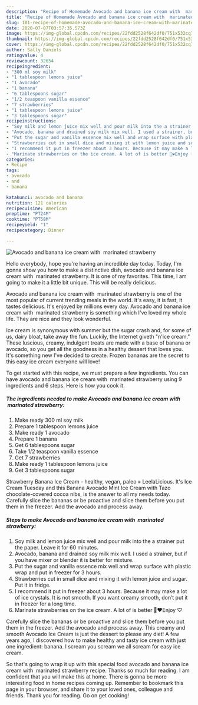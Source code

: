 ```yaml
---
description: "Recipe of Homemade Avocado and banana ice cream with  marinated strawberry"
title: "Recipe of Homemade Avocado and banana ice cream with  marinated strawberry"
slug: 101-recipe-of-homemade-avocado-and-banana-ice-cream-with-marinated-strawberry
date: 2020-07-07T03:57:35.573Z
image: https://img-global.cpcdn.com/recipes/22fdd2528f642df0/751x532cq70/avocado-and-banana-ice-cream-with-marinated-strawberry-recipe-main-photo.jpg
thumbnail: https://img-global.cpcdn.com/recipes/22fdd2528f642df0/751x532cq70/avocado-and-banana-ice-cream-with-marinated-strawberry-recipe-main-photo.jpg
cover: https://img-global.cpcdn.com/recipes/22fdd2528f642df0/751x532cq70/avocado-and-banana-ice-cream-with-marinated-strawberry-recipe-main-photo.jpg
author: Sally Daniels
ratingvalue: 4
reviewcount: 32654
recipeingredient:
- "300 ml soy milk"
- "1 tablespoon lemons juice"
- "1 avocado"
- "1 banana"
- "6 tablespoons sugar"
- "1/2 teaspoon vanilla essence"
- "7 strawberries"
- "1 tablespoon lemons juice"
- "3 tablespoons sugar"
recipeinstructions:
- "Soy milk and lemon juice mix well and pour milk into the a strainer put the paper. Leave it for 60 minutes."
- "Avocado, banana and drained soy milk mix well. I used a strainer, but if you have mixer or blender it is better for mixture."
- "Put the sugar and vanilla essence mix well and wrap surface with plastic wrap and put in freezer for 3 hours."
- "Strawberries cut in small dice and mixing it with lemon juice and sugar. Put it in fridge."
- "I recommend it put in freezer about 3 hours. Because it may make a lot of ice crystals. It is not smooth. If you want creamy smooth, don’t put it in freezer for a long time."
- "Marinate strawberries on the ice cream. A lot of is better 🍓❤️Enjoy ♡"
categories:
- Recipe
tags:
- avocado
- and
- banana

katakunci: avocado and banana 
nutrition: 121 calories
recipecuisine: American
preptime: "PT24M"
cooktime: "PT58M"
recipeyield: "1"
recipecategory: Dinner

---
```



![Avocado and banana ice cream with  marinated strawberry](https://img-global.cpcdn.com/recipes/22fdd2528f642df0/751x532cq70/avocado-and-banana-ice-cream-with-marinated-strawberry-recipe-main-photo.jpg)

Hello everybody, hope you're having an incredible day today. Today, I'm gonna show you how to make a distinctive dish, avocado and banana ice cream with  marinated strawberry. It is one of my favorites. This time, I am going to make it a little bit unique. This will be really delicious.

Avocado and banana ice cream with  marinated strawberry is one of the most popular of current trending meals in the world. It's easy, it is fast, it tastes delicious. It's enjoyed by millions every day. Avocado and banana ice cream with  marinated strawberry is something which I've loved my whole life. They are nice and they look wonderful.

Ice cream is synonymous with summer but the sugar crash and, for some of us, dairy bloat, take away the fun. Luckily, the Internet giveth &#34;n&#39;ice cream.&#34; These luscious, creamy, indulgent treats are made with a base of banana or avocado, so you get all the goodness in a healthy dessert that loves you. It&#39;s something new I&#39;ve decided to create. Frozen bananas are the secret to this easy ice cream everyone will love!


To get started with this recipe, we must prepare a few ingredients. You can have avocado and banana ice cream with  marinated strawberry using 9 ingredients and 6 steps. Here is how you cook it.

<!--inarticleads1-->

##### The ingredients needed to make Avocado and banana ice cream with  marinated strawberry:

1. Make ready 300 ml soy milk
1. Prepare 1 tablespoon lemons juice
1. Make ready 1 avocado
1. Prepare 1 banana
1. Get 6 tablespoons sugar
1. Take 1/2 teaspoon vanilla essence
1. Get 7 strawberries
1. Make ready 1 tablespoon lemons juice
1. Get 3 tablespoons sugar


Strawberry Banana Ice Cream - healthy, vegan, paleo » LeelaLicious. It&#39;s Ice Cream Tuesday and this Banana Avocado Mint Ice Cream with Tazo chocolate-covered cocoa nibs, is the answer to all my needs today. Carefully slice the bananas or be proactive and slice them before you put them in the freezer. Add the avocado and process away. 

<!--inarticleads2-->

##### Steps to make Avocado and banana ice cream with  marinated strawberry:

1. Soy milk and lemon juice mix well and pour milk into the a strainer put the paper. Leave it for 60 minutes.
1. Avocado, banana and drained soy milk mix well. I used a strainer, but if you have mixer or blender it is better for mixture.
1. Put the sugar and vanilla essence mix well and wrap surface with plastic wrap and put in freezer for 3 hours.
1. Strawberries cut in small dice and mixing it with lemon juice and sugar. Put it in fridge.
1. I recommend it put in freezer about 3 hours. Because it may make a lot of ice crystals. It is not smooth. If you want creamy smooth, don’t put it in freezer for a long time.
1. Marinate strawberries on the ice cream. A lot of is better 🍓❤️Enjoy ♡


Carefully slice the bananas or be proactive and slice them before you put them in the freezer. Add the avocado and process away. This creamy and smooth Avocado Ice Cream is just the dessert to please any diet! A few years ago, I discovered how to make healthy and tasty ice cream with just one ingredient: banana. I scream you scream we all scream for easy ice cream. 

So that's going to wrap it up with this special food avocado and banana ice cream with  marinated strawberry recipe. Thanks so much for reading. I am confident that you will make this at home. There is gonna be more interesting food in home recipes coming up. Remember to bookmark this page in your browser, and share it to your loved ones, colleague and friends. Thank you for reading. Go on get cooking!
